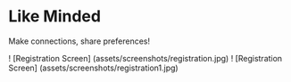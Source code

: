 # Like Minded

Make connections, share preferences!

! [Registration Screen] (assets/screenshots/registration.jpg)
! [Registration Screen] (assets/screenshots/registration1.jpg)
